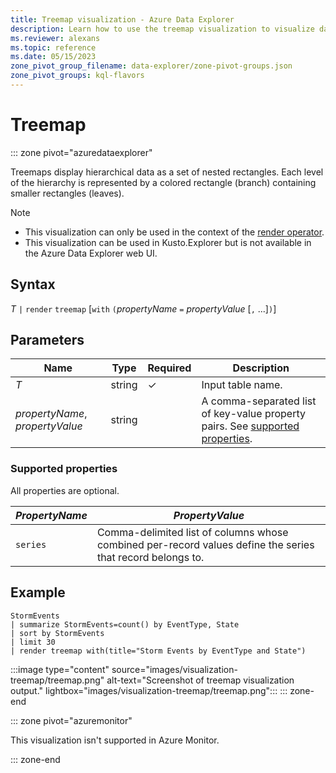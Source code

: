 ```yaml
---
title: Treemap visualization - Azure Data Explorer
description: Learn how to use the treemap visualization to visualize data.
ms.reviewer: alexans
ms.topic: reference
ms.date: 05/15/2023
zone_pivot_group_filename: data-explorer/zone-pivot-groups.json
zone_pivot_groups: kql-flavors
---
```

# Treemap

::: zone pivot="azuredataexplorer"

Treemaps display hierarchical data as a set of nested rectangles. Each level of the hierarchy is represented by a colored rectangle (branch) containing smaller rectangles (leaves).

> [!NOTE]
>
> * This visualization can only be used in the context of the [render operator](renderoperator.md).
> * This visualization can be used in Kusto.Explorer but is not available in the Azure Data Explorer web UI.

## Syntax

*T* `|` `render` `treemap` [`with` `(`*propertyName* `=` *propertyValue* [`,` ...]`)`]

## Parameters

| Name | Type | Required | Description |
| -- | -- | -- | -- |
| *T* | string | &check; | Input table name.
| *propertyName*, *propertyValue* | string | | A comma-separated list of key-value property pairs. See [supported properties](#supported-properties).|

### Supported properties

All properties are optional.

|***PropertyName***|***PropertyValue***                                                                   |
|--------------|----------------------------------------------------------------------------------|
|`series`      |Comma-delimited list of columns whose combined per-record values define the series that record belongs to.|

## Example

```kusto
StormEvents
| summarize StormEvents=count() by EventType, State
| sort by StormEvents
| limit 30
| render treemap with(title="Storm Events by EventType and State")
```

:::image type="content" source="images/visualization-treemap/treemap.png" alt-text="Screenshot of treemap visualization output." lightbox="images/visualization-treemap/treemap.png":::
::: zone-end

::: zone pivot="azuremonitor"

This visualization isn't supported in Azure Monitor.

::: zone-end
